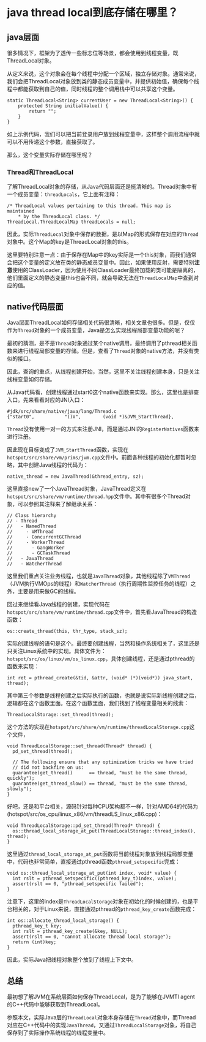 # java thread local到底存储在哪里？

## java层面
很多情况下，框架为了透传一些标志位等场景，都会使用到线程变量，既ThreadLocal对象。

从定义来说，这个对象会在每个线程中分配一个区域，独立存储对象。通常来说，我们会把ThreadLocal对象放到类的静态成员变量中，并提供初始值，确保每个线程中都能获取到自己的值，同时线程的整个调用栈中可以共享这个变量。

```
static ThreadLocal<String> currentUser = new ThreadLocal<String>() {
	protected String initialValue() {
		return "";
    }
}
```

如上示例代码，我们可以把当前登录用户放到线程变量中，这样整个调用流程中就可以不用传递这个参数，直接获取了。

那么，这个变量实际存储在哪里呢？

### Thread和ThreadLocal
了解ThreadLocal对象的存储，从Java代码层面还是挺清晰的。Thread对象中有一个成员变量：`threadLocals`，它上面有注释：

```
/* ThreadLocal values pertaining to this thread. This map is maintained
    * by the ThreadLocal class. */
ThreadLocal.ThreadLocalMap threadLocals = null;
```

因此，实际`ThreadLocal`对象中保存的数据，是以Map的形式保存在对应的`Thread`对象中。这个Map的key是ThreadLocal对象的this。

这里要特别注意一点：由于保存在Map中的key实际是一个this对象，而我们通常会把这个变量的定义放在类的静态成员变量中。因此，如果使用反射，需要特别**注意**使用的ClassLoader，因为使用不同ClassLoader最终加载的类可能是隔离的，他们里面定义的静态变量this也会不同，就会导致无法在`ThreadLocalMap`中查到对应的值。

## native代码层面
Java层面ThreadLocal如何存储相关代码很清晰，相关文章也很多。但是，仅仅作为`Thread`对象的一个成员变量，Java是怎么实现线程局部变量功能的呢？

最初的猜测，是不是`Thread`对象通过某个native调用，最终调用了pthread相关函数来进行线程局部变量的存储。但是，查看了`Thread`对象的native方法，并没有类似的接口。

因此，查询的重点，从线程创建开始，当然，这里不关注线程创建本身，只是关注线程变量如何存储。

从Java代码看，创建线程通过start0这个native函数来实现。那么，这里也是排查入口。先来看看对应的JNI入口：

```
#jdk/src/share/native/java/lang/Thread.c
{"start0",           "()V",        (void *)&JVM_StartThread},
```
`Thread`没有使用一对一的方式来注册JNI，而是通过JNI的`RegisterNatives`函数来进行注册。

因此现在目标变成了`JVM_StartThread`函数，实现在`hotspot/src/share/vm/prims/jvm.cpp`文件中。前面各种线程的初始化都暂时忽略，其中创建Java线程的代码为：
```
native_thread = new JavaThread(&thread_entry, sz);
```

这里直接new了一个JavaThread对象，JavaThread定义在`hotspot/src/share/vm/runtime/thread.hpp`文件中。其中有很多个Thread对象，可以参照其注释来了解继承关系：
```
// Class hierarchy
// - Thread
//   - NamedThread
//     - VMThread
//     - ConcurrentGCThread
//     - WorkerThread
//       - GangWorker
//       - GCTaskThread
//   - JavaThread
//   - WatcherThread
```
这里我们重点关注业务线程，也就是`JavaThread`对象，其他线程除了`VMThread`（JVM执行VMOps的线程）和`WatcherThread`（执行周期性监控任务的线程）之外，主要是用来做GC的线程。

回过来继续看Java线程的创建，实现代码在`hotspot/src/share/vm/runtime/thread.cpp`文件中，首先看JavaThread的构造函数：

```
os::create_thread(this, thr_type, stack_sz);
```
实际创建线程的语句是这个。最终要创建线程，当然和操作系统相关了，这里还是只关注Linux系统中的实现。具体文件为：`hotspot/src/os/linux/vm/os_linux.cpp`，具体创建线程，还是通过pthread的函数来实现：
```
int ret = pthread_create(&tid, &attr, (void* (*)(void*)) java_start, thread);
```
其中第三个参数是线程创建之后实际执行的函数，也就是说实际新线程创建之后，逻辑都在这个函数里面。在这个函数里面，我们找到了线程变量相关的线索：
```
ThreadLocalStorage::set_thread(thread);
```

这个方法的实现在`hotspot/src/share/vm/runtime/threadLocalStorage.cpp`这个文件，
```
void ThreadLocalStorage::set_thread(Thread* thread) {
  pd_set_thread(thread);

  // The following ensure that any optimization tricks we have tried
  // did not backfire on us:
  guarantee(get_thread()      == thread, "must be the same thread, quickly");
  guarantee(get_thread_slow() == thread, "must be the same thread, slowly");
}
```

好吧，还是和平台相关，源码针对每种CPU架构都不一样，针对AMD64的代码为(hotspot/src/os_cpu/linux_x86/vm/threadLS_linux_x86.cpp)：
```
void ThreadLocalStorage::pd_set_thread(Thread* thread) {
  os::thread_local_storage_at_put(ThreadLocalStorage::thread_index(), thread);
}
```

这里通过`thread_local_storage_at_put`函数将当前线程对象放到线程局部变量中，代码也非常简单，直接通过pthread函数`pthread_setspecific`完成：
```
void os::thread_local_storage_at_put(int index, void* value) {
  int rslt = pthread_setspecific((pthread_key_t)index, value);
  assert(rslt == 0, "pthread_setspecific failed");
}
```

注意下，这里的index是`ThreadLocalStorage`对象在初始化的时候创建的，也是平台相关的，对于Linux来说，直接通过pthread的`pthread_key_create`函数完成：

```
int os::allocate_thread_local_storage() {
  pthread_key_t key;
  int rslt = pthread_key_create(&key, NULL);
  assert(rslt == 0, "cannot allocate thread local storage");
  return (int)key;
}
```

因此，实际Java把线程对象整个放到了线程上下文中。

## 总结
最初想了解JVM在系统层面如何保存ThreadLocal，是为了能够在JVMTI agent的C++代码中能够获取到ThreadLocal。

参照本文，实际Java层的`ThreadLocal`对象本身存储在`Thread`对象中，而Thread对应在C++代码中的实现`JavaThread`，又通过`ThreadLocalStorage`对象，将自己保存到了实际操作系统线程的线程变量中。